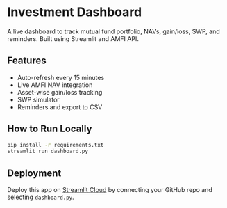 # Investment Dashboard

A live dashboard to track mutual fund portfolio, NAVs, gain/loss, SWP, and reminders. Built using Streamlit and AMFI API.

## Features
- Auto-refresh every 15 minutes
- Live AMFI NAV integration
- Asset-wise gain/loss tracking
- SWP simulator
- Reminders and export to CSV

## How to Run Locally
```bash
pip install -r requirements.txt
streamlit run dashboard.py
```

## Deployment
Deploy this app on [Streamlit Cloud](https://share.streamlit.io) by connecting your GitHub repo and selecting `dashboard.py`.

